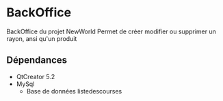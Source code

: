 BackOffice
==========
BackOffice du projet NewWorld
Permet de créer modifier ou supprimer un rayon, ansi qu'un produit

Dépendances
-----------
- QtCreator 5.2
- MySql
  - Base de données listedescourses
